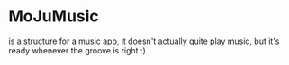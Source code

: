 # MoJuMusic

is a structure for a music app, it doesn't actually quite play music, but it's ready whenever the groove is right :)

